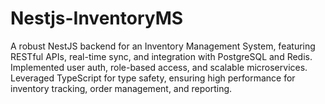 # Nestjs-InventoryMS
A robust NestJS backend for an Inventory Management System, featuring RESTful APIs, real-time sync, and integration with PostgreSQL and Redis. Implemented user auth, role-based access, and scalable microservices. Leveraged TypeScript for type safety, ensuring high performance for inventory tracking, order management, and reporting.
